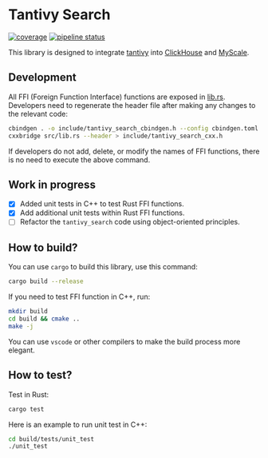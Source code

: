 # Tantivy Search

[![coverage](https://git.moqi.ai/mqdb/tantivy-search/badges/tantivy_0.21.1/coverage.svg?job=CodeCoverage)]()
[![pipeline status](https://git.moqi.ai/mqdb/tantivy-search/badges/tantivy_0.21.1/pipeline.svg)](https://git.moqi.ai/mqdb/tantivy-search/-/pipelines?page=1&scope=all&ref=tantivy_0.21.1)



This library is designed to integrate [tantivy](https://github.com/quickwit-oss/tantivy/) into [ClickHouse](https://github.com/ClickHouse/ClickHouse) and [MyScale](https://git.moqi.ai/mqdb/ClickHouse/).

## Development

All FFI (Foreign Function Interface) functions are exposed in [lib.rs](./src/lib.rs). Developers need to regenerate the header file after making any changes to the relevant code:

```bash
cbindgen . -o include/tantivy_search_cbindgen.h --config cbindgen.toml
cxxbridge src/lib.rs --header > include/tantivy_search_cxx.h
```

If developers do not add, delete, or modify the names of FFI functions, there is no need to execute the above command.

## Work in progress

- [x] Added unit tests in C++ to test Rust FFI functions.
- [x] Add additional unit tests within Rust FFI functions.
- [ ] Refactor the `tantivy_search` code using object-oriented principles.

## How to build?

You can use `cargo` to build this library, use this command:

```bash
cargo build --release
```

If you need to test FFI function in C++, run:

```bash
mkdir build
cd build && cmake ..
make -j
```

You can use `vscode` or other compilers to make the build process more elegant.

## How to test?

Test in Rust:

```bash
cargo test
```

Here is an example to run unit test in C++:

```bash
cd build/tests/unit_test
./unit_test
```
